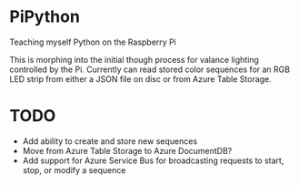 # PiPython
Teaching myself Python on the Raspberry Pi

This is morphing into the initial though process for valance lighting controlled by the Pi. Currently can read stored color sequences for an RGB LED strip from either a JSON file on disc or from Azure Table Storage.

# TODO
* Add ability to create and store new sequences
* Move from Azure Table Storage to Azure DocumentDB?
* Add support for Azure Service Bus for broadcasting requests to start, stop, or modify a sequence

